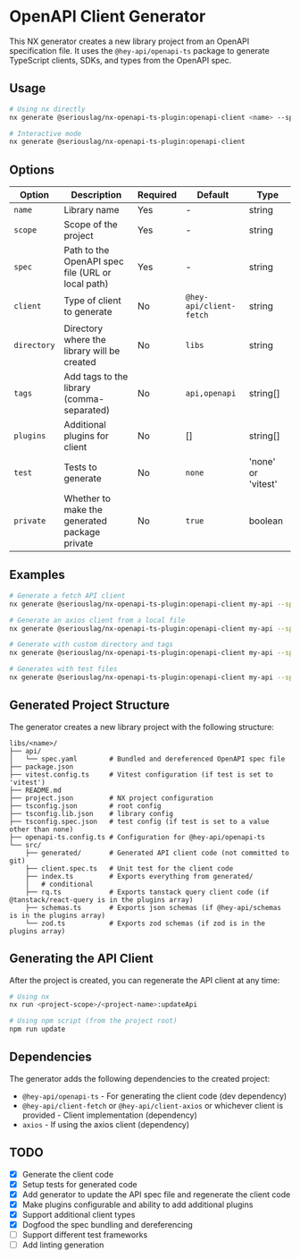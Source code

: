 # OpenAPI Client Generator

This NX generator creates a new library project from an OpenAPI specification file. It uses the `@hey-api/openapi-ts` package to generate TypeScript clients, SDKs, and types from the OpenAPI spec.

## Usage

```bash
# Using nx directly
nx generate @seriouslag/nx-openapi-ts-plugin:openapi-client <name> --spec=<path-to-spec> --client=<client-type> --scope=<project-scope>

# Interactive mode
nx generate @seriouslag/nx-openapi-ts-plugin:openapi-client
```

## Options

| Option      | Description                                       | Required | Default                 | Type               |
| ----------- | ------------------------------------------------- | -------- | ----------------------- | ------------------ |
| `name`      | Library name                                      | Yes      | -                       | string             |
| `scope`     | Scope of the project                              | Yes      | -                       | string             |
| `spec`      | Path to the OpenAPI spec file (URL or local path) | Yes      | -                       | string             |
| `client`    | Type of client to generate                        | No       | `@hey-api/client-fetch` | string             |
| `directory` | Directory where the library will be created       | No       | `libs`                  | string             |
| `tags`      | Add tags to the library (comma-separated)         | No       | `api,openapi`           | string[]           |
| `plugins`   | Additional plugins for client                     | No       | []                      | string[]           |
| `test`      | Tests to generate                                 | No       | `none`                  | 'none' or 'vitest' |
| `private`   | Whether to make the generated package private     | No       | `true`                  | boolean            |

## Examples

```bash
# Generate a fetch API client
nx generate @seriouslag/nx-openapi-ts-plugin:openapi-client my-api --spec=https://example.com/api-spec.yaml --client=@hey-api/client-fetch

# Generate an axios client from a local file
nx generate @seriouslag/nx-openapi-ts-plugin:openapi-client my-api --spec=./api-specs/my-api.yaml --client=@hey-api/client-axios

# Generate with custom directory and tags
nx generate @seriouslag/nx-openapi-ts-plugin:openapi-client my-api --spec=./api-specs/my-api.yaml --directory=libs/api --tags=api,openapi,my-service

# Generates with test files
nx generate @seriouslag/nx-openapi-ts-plugin:openapi-client my-api --spec=./api-specs/my-api.yaml --directory=libs/api --test=vitest
```

## Generated Project Structure

The generator creates a new library project with the following structure:

```
libs/<name>/
├── api/
│   └── spec.yaml        # Bundled and dereferenced OpenAPI spec file
├── package.json
├── vitest.config.ts     # Vitest configuration (if test is set to 'vitest')
├── README.md
├── project.json         # NX project configuration
├── tsconfig.json        # root config
├── tsconfig.lib.json    # library config
├── tsconfig.spec.json   # test config (if test is set to a value other than none)
├── openapi-ts.config.ts # Configuration for @hey-api/openapi-ts
└── src/
    ├── generated/       # Generated API client code (not committed to git)
    ├── client.spec.ts   # Unit test for the client code
    ├── index.ts         # Exports everything from generated/
    │   # conditional
    ├── rq.ts            # Exports tanstack query client code (if @tanstack/react-query is in the plugins array)
    ├── schemas.ts       # Exports json schemas (if @hey-api/schemas is in the plugins array)
    └── zod.ts           # Exports zod schemas (if zod is in the plugins array)
```

## Generating the API Client

After the project is created, you can regenerate the API client at any time:

```bash
# Using nx
nx run <project-scope>/<project-name>:updateApi

# Using npm script (from the project root)
npm run update
```

## Dependencies

The generator adds the following dependencies to the created project:

- `@hey-api/openapi-ts` - For generating the client code (dev dependency)
- `@hey-api/client-fetch` or `@hey-api/client-axios` or whichever client is provided - Client implementation (dependency)
- `axios` - If using the axios client (dependency)

## TODO

- [x] Generate the client code
- [x] Setup tests for generated code
- [x] Add generator to update the API spec file and regenerate the client code
- [x] Make plugins configurable and ability to add additional plugins
- [x] Support additional client types
- [x] Dogfood the spec bundling and dereferencing
- [ ] Support different test frameworks
- [ ] Add linting generation
